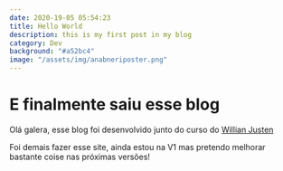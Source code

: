 ```yaml
---
date: 2020-19-05 05:54:23
title: Hello World
description: this is my first post in my blog
category: Dev
background: "#a52bc4"
image: "/assets/img/anabneriposter.png"
---
```


# E finalmente saiu esse blog

Olá galera, esse blog foi desenvolvido junto do curso do [Willian Justen](https://www.udemy.com/course/gatsby-crie-um-site-pwa-com-react-graphql-e-netlify-cms/)

Foi demais fazer esse site, ainda estou na V1 mas pretendo melhorar bastante coise nas próximas versões!
